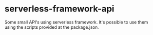 # serverless-framework-api
Some small API's using serverless framework. It's possible to use them using the scripts provided at the package.json.
